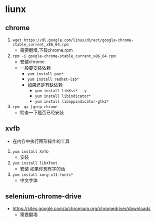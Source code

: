 # liunx

## chrome

1. `wget https://dl.google.com/linux/direct/google-chrome-stable_current_x86_64.rpm`
    - 需要翻墙,下载chrome.rpm
2. `rpm -i google-chrome-stable_current_x86_64.rpm`
    - 安装chrome
    - 一般要安装依赖
        - `yum install pax*`
        - `yum install redhat-lsb*`
        - 如果还是有缺依赖
            - `yum install libXss*  -y`
            - `yum install libindicator*`
            - `yum install libappindicator-gtk3*`
3. `rpm -qa |grep chrome`
    - 检查一下是否已经安装

## xvfb

- 在内存中执行图形操作的工具

1. `yum install Xvfb`
    - 安装
2. `yum install libXfont`
    - 安装 如果你想有字的话
3. `yum install xorg-x11-fonts*`
    - 中文字体

## selenium-chrome-drive

- <https://sites.google.com/a/chromium.org/chromedriver/downloads>
  - 需要翻墙